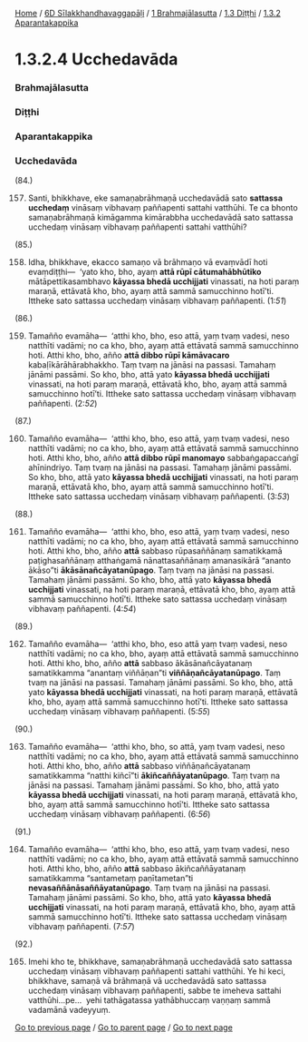
[Home](/) / [6D Sīlakkhandhavaggapāḷi](/tipitaka/6D.md) / [1 Brahmajālasutta](/tipitaka/6D/1.md) / [1.3 Diṭṭhi](/tipitaka/6D/1/1.3.md) / [1.3.2 Aparantakappika](/tipitaka/6D/1/1.3/1.3.2.md)

# 1.3.2.4 Ucchedavāda

### Brahmajālasutta

### Diṭṭhi

### Aparantakappika

### Ucchedavāda

(84.)

157. Santi, bhikkhave, eke samaṇabrāhmaṇā ucchedavādā sato **sattassa ucchedaṃ** vināsaṃ vibhavaṃ paññapenti sattahi vatthūhi. Te ca bhonto samaṇabrāhmaṇā kimāgamma kimārabbha ucchedavādā sato sattassa ucchedaṃ vināsaṃ vibhavaṃ paññapenti sattahi vatthūhi?

(85.)

158. Idha, bhikkhave, ekacco samaṇo vā brāhmaṇo vā evaṃvādī hoti evaṃdiṭṭhi—  ‘yato kho, bho, ayaṃ **attā rūpī cātumahābhūtiko** mātāpettikasambhavo **kāyassa bhedā ucchijjati** vinassati, na hoti paraṃ maraṇā, ettāvatā kho, bho, ayaṃ attā sammā samucchinno hotī’ti. Ittheke sato sattassa ucchedaṃ vināsaṃ vibhavaṃ paññapenti. (1:*51*)

(86.)

159. Tamañño evamāha—  ‘atthi kho, bho, eso attā, yaṃ tvaṃ vadesi, neso natthīti vadāmi; no ca kho, bho, ayaṃ attā ettāvatā sammā samucchinno hoti. Atthi kho, bho, añño **attā dibbo rūpī kāmāvacaro** kabaḷīkārāhārabhakkho. Taṃ tvaṃ na jānāsi na passasi. Tamahaṃ jānāmi passāmi. So kho, bho, attā yato **kāyassa bhedā ucchijjati** vinassati, na hoti paraṃ maraṇā, ettāvatā kho, bho, ayaṃ attā sammā samucchinno hotī’ti. Ittheke sato sattassa ucchedaṃ vināsaṃ vibhavaṃ paññapenti. (2:*52*)

(87.)

160. Tamañño evamāha—  ‘atthi kho, bho, eso attā, yaṃ tvaṃ vadesi, neso natthīti vadāmi; no ca kho, bho, ayaṃ attā ettāvatā sammā samucchinno hoti. Atthi kho, bho, añño **attā dibbo rūpī manomayo** sabbaṅgapaccaṅgī ahīnindriyo. Taṃ tvaṃ na jānāsi na passasi. Tamahaṃ jānāmi passāmi. So kho, bho, attā yato **kāyassa bhedā ucchijjati** vinassati, na hoti paraṃ maraṇā, ettāvatā kho, bho, ayaṃ attā sammā samucchinno hotī’ti. Ittheke sato sattassa ucchedaṃ vināsaṃ vibhavaṃ paññapenti. (3:*53*)

(88.)

161. Tamañño evamāha—  ‘atthi kho, bho, eso attā, yaṃ tvaṃ vadesi, neso natthīti vadāmi; no ca kho, bho, ayaṃ attā ettāvatā sammā samucchinno hoti. Atthi kho, bho, añño **attā** sabbaso rūpasaññānaṃ samatikkamā paṭighasaññānaṃ atthaṅgamā nānattasaññānaṃ amanasikārā “ananto ākāso”ti **ākāsānañcāyatanūpago**. Taṃ tvaṃ na jānāsi na passasi. Tamahaṃ jānāmi passāmi. So kho, bho, attā yato **kāyassa bhedā ucchijjati** vinassati, na hoti paraṃ maraṇā, ettāvatā kho, bho, ayaṃ attā sammā samucchinno hotī’ti. Ittheke sato sattassa ucchedaṃ vināsaṃ vibhavaṃ paññapenti. (4:*54*)

(89.)

162. Tamañño evamāha—  ‘atthi kho, bho, eso attā yaṃ tvaṃ vadesi, neso natthīti vadāmi; no ca kho, bho, ayaṃ attā ettāvatā sammā samucchinno hoti. Atthi kho, bho, añño **attā** sabbaso ākāsānañcāyatanaṃ samatikkamma “anantaṃ viññāṇan”ti **viññāṇañcāyatanūpago**. Taṃ tvaṃ na jānāsi na passasi. Tamahaṃ jānāmi passāmi. So kho, bho, attā yato **kāyassa bhedā ucchijjati** vinassati, na hoti paraṃ maraṇā, ettāvatā kho, bho, ayaṃ attā sammā samucchinno hotī’ti. Ittheke sato sattassa ucchedaṃ vināsaṃ vibhavaṃ paññapenti. (5:*55*)

(90.)

163. Tamañño evamāha—  ‘atthi kho, bho, so attā, yaṃ tvaṃ vadesi, neso natthīti vadāmi; no ca kho, bho, ayaṃ attā ettāvatā sammā samucchinno hoti. Atthi kho, bho, añño **attā** sabbaso viññāṇañcāyatanaṃ samatikkamma “natthi kiñcī”ti **ākiñcaññāyatanūpago**. Taṃ tvaṃ na jānāsi na passasi. Tamahaṃ jānāmi passāmi. So kho, bho, attā yato **kāyassa bhedā ucchijjati** vinassati, na hoti paraṃ maraṇā, ettāvatā kho, bho, ayaṃ attā sammā samucchinno hotī’ti. Ittheke sato sattassa ucchedaṃ vināsaṃ vibhavaṃ paññapenti. (6:*56*)

(91.)

164. Tamañño evamāha—  ‘atthi kho, bho, eso attā, yaṃ tvaṃ vadesi, neso natthīti vadāmi; no ca kho, bho, ayaṃ attā ettāvatā sammā samucchinno hoti. Atthi kho, bho, añño **attā** sabbaso ākiñcaññāyatanaṃ samatikkamma “santametaṃ paṇītametan”ti **nevasaññānāsaññāyatanūpago**. Taṃ tvaṃ na jānāsi na passasi. Tamahaṃ jānāmi passāmi. So kho, bho, attā yato **kāyassa bhedā ucchijjati** vinassati, na hoti paraṃ maraṇā, ettāvatā kho, bho, ayaṃ attā sammā samucchinno hotī’ti. Ittheke sato sattassa ucchedaṃ vināsaṃ vibhavaṃ paññapenti. (7:*57*)

(92.)

165. Imehi kho te, bhikkhave, samaṇabrāhmaṇā ucchedavādā sato sattassa ucchedaṃ vināsaṃ vibhavaṃ paññapenti sattahi vatthūhi. Ye hi keci, bhikkhave, samaṇā vā brāhmaṇā vā ucchedavādā sato sattassa ucchedaṃ vināsaṃ vibhavaṃ paññapenti, sabbe te imeheva sattahi vatthūhi…pe…  yehi tathāgatassa yathābhuccaṃ vaṇṇaṃ sammā vadamānā vadeyyuṃ.

[Go to previous page](/tipitaka/6D/1/1.3/1.3.2/1.3.2.3.md) / [Go to parent page](/tipitaka/6D/1/1.3/1.3.2.md) / [Go to next page](/tipitaka/6D/1/1.3/1.3.2/1.3.2.5.md)


